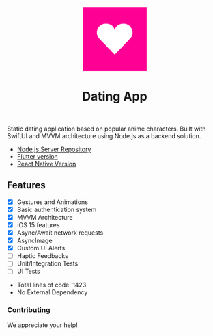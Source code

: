 <div align="center">
<img src="https://github.com/armanabkar/DatingApp/raw/main/DatingApp/Support%20Files/Assets.xcassets/AppIcon.appiconset/1024.png" width="150" height="150" />
<h1><strong>Dating App</strong></h1>
</div>
<br>

Static dating application based on popular anime characters. Built with SwiftUI and MVVM architecture using Node.js as a backend solution.

- [Node.js Server Repository](https://github.com/armanabkar/AnimeDating_server)
- [Flutter version](https://github.com/armanabkar/anime_dating_flutter)
- [React Native Version](https://github.com/armanabkar/AnimeDatingReactNative)

## Features

- [x] Gestures and Animations
- [x] Basic authentication system
- [x] MVVM Architecture
- [x] iOS 15 features
- [x] Async/Await network requests
- [x] AsyncImage
- [x] Custom UI Alerts
- [ ] Haptic Feedbacks
- [ ] Unit/Integration Tests
- [ ] UI Tests
- Total lines of code: 1423
- No External Dependency

### Contributing

We appreciate your help!
